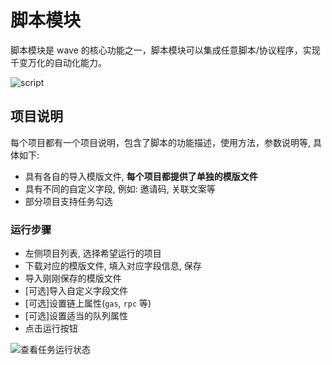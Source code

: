# 脚本模块

脚本模块是 wave 的核心功能之一，脚本模块可以集成任意脚本/协议程序，实现千变万化的自动化能力。

![script](/ss/wave-script.png)

## 项目说明

每个项目都有一个项目说明，包含了脚本的功能描述，使用方法，参数说明等, 具体如下:

- 具有各自的导入模版文件, **每个项目都提供了单独的模版文件**
- 具有不同的自定义字段, 例如: 邀请码, 关联文案等
- 部分项目支持任务勾选

### 运行步骤

- 左侧项目列表, 选择希望运行的项目
- 下载对应的模版文件, 填入对应字段信息, 保存
- 导入刚刚保存的模版文件
- [可选]导入自定义字段文件
- [可选]设置链上属性(`gas`, `rpc` 等)
- [可选]设置适当的队列属性
- 点击运行按钮

![查看任务运行状态](/ss/wave-galxe-running.png)